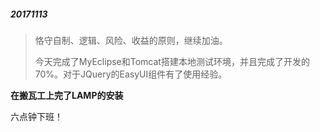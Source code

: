 ##### 20171113

> 恪守自制、逻辑、风险、收益的原则，继续加油。
>
> 今天完成了MyEclipse和Tomcat搭建本地测试环境，并且完成了开发的70%。对于JQuery的EasyUI组件有了使用经验。



__在搬瓦工上完了LAMP的安装__

六点钟下班！